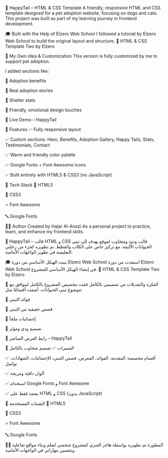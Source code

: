 🐾 HappyTail – HTML & CSS Template
A friendly, responsive HTML and CSS template designed for a pet adoption website, focusing on dogs and cats.
This project was built as part of my learning journey in frontend development.

🎓 Built with the Help of Elzero Web School
I followed a tutorial by Elzero Web School to build the original layout and structure.
🔗 HTML & CSS Template Two by Elzero

🐶 My Own Idea & Customization
This version is fully customized by me to support pet adoption.

I added sections like:

🐾 Adoption benefits

🐾 Real adoption stories

🐾 Shelter stats

🐾 Friendly, emotional design touches

🔗 Live Demo – HappyTail

📌 Features
✅ Fully responsive layout

✅ Custom sections: Hero, Benefits, Adoption Gallery, Happy Tails, Stats, Testimonials, Contact

✅ Warm and friendly color palette

✅ Google Fonts + Font Awesome icons

✅ Built entirely with HTML5 & CSS3 (no JavaScript)

🧰 Tech Stack
🔧 HTML5

🎨 CSS3

⭐ Font Awesome

🔤 Google Fonts

🙋‍♀️ Author
Created by Hajar Al-Anazi
As a personal project to practice, learn, and enhance my frontend skills.

🐾 HappyTail – قالب HTML و CSS
قالب ودود ومتجاوب لموقع يهدف إلى تبني الحيوانات الأليفة، مع تركيز خاص على الكلاب والقطط.
تم تطويره كجزء من رحلتي التعليمية في تطوير الواجهات الأمامية.

🎓 بنيت الهيكل الأساسي من دورة Elzero Web School
استفدت من دورة Elzero Web School في إنشاء الهيكل الأساسي للمشروع.
🔗 HTML & CSS Template Two by Elzero

🐶 الفكرة والتعديلات من تصميمي بالكامل
قمت بتخصيص المشروع بالكامل ليتوافق مع موضوع تبني الحيوانات.
أضفت أقسامًا مثل:

🐾 فوائد التبني

🐾 قصص حقيقية من التبني

🐾 إحصائيات ملجأ

🐾 تصميم ودي ومؤثر

🔗 رابط العرض المباشر – HappyTail

📌 المميزات
✅ تصميم متجاوب بالكامل

✅ أقسام مخصصة: المقدمة، الفوائد، المعرض، قصص التبني، الإحصائيات، الشهادات، تواصل

✅ ألوان دافئة ومريحة

✅ استخدام Google Fonts و Font Awesome

✅ يعتمد فقط على HTML و CSS (بدون JavaScript)

🧰 التقنيات المستخدمة
🔧 HTML5

🎨 CSS3

⭐ Font Awesome

🔤 Google Fonts

🙋‍♀️ المطورة
تم تطويره بواسطة هاجر العنزي
كمشروع شخصي لتعلم وبناء مواقع تفاعلية وتحسين مهاراتي في الواجهات الأمامية.

